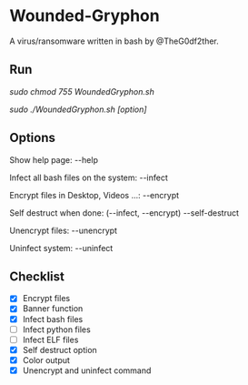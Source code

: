 # Wounded-Gryphon

A virus/ransomware written in bash by @TheG0df2ther.

## Run

*sudo chmod 755 WoundedGryphon.sh*

*sudo ./WoundedGryphon.sh [option]*

## Options

Show help page: --help


Infect all bash files on the system: --infect


Encrypt files in Desktop, Videos ...: --encrypt


Self destruct when done: (--infect, --encrypt) --self-destruct

Unencrypt files: --unencrypt


Uninfect system: --uninfect

## Checklist

* [x] Encrypt files
* [x] Banner function
* [x] Infect bash files
* [ ] Infect python files
* [ ] Infect ELF files
* [x] Self destruct option
* [x] Color output
* [x] Unencrypt and uninfect command
